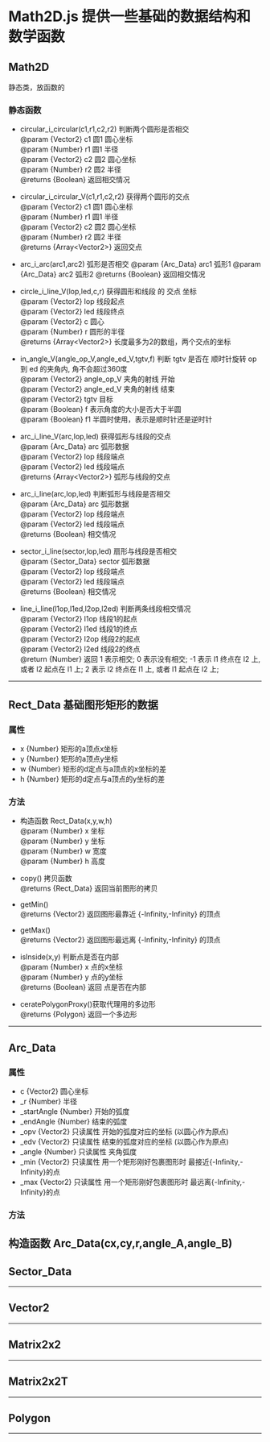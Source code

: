 <!--
 * @LastEditors: Darth_Eternalfaith
-->

# Math2D.js 提供一些基础的数据结构和数学函数

## Math2D
静态类，放函数的
### 静态函数
* circular_i_circular(c1,r1,c2,r2)  判断两个圆形是否相交   
    @param {Vector2} c1  圆1 圆心坐标   
    @param {Number} r1   圆1 半径   
    @param {Vector2} c2  圆2 圆心坐标   
    @param {Number} r2   圆2 半径   
    @returns {Boolean} 返回相交情况   
    
* circular_i_circular_V(c1,r1,c2,r2)  获得两个圆形的交点   
    @param {Vector2} c1  圆1 圆心坐标   
    @param {Number} r1   圆1 半径   
    @param {Vector2} c2  圆2 圆心坐标   
    @param {Number} r2   圆2 半径   
    @returns {Array\<Vector2\>} 返回交点   

* arc_i_arc(arc1,arc2) 弧形是否相交
    @param {Arc_Data} arc1 弧形1
    @param {Arc_Data} arc2 弧形2
    @returns {Boolean} 返回相交情况

* circle_i_line_V(lop,led,c,r) 获得圆形和线段 的 交点 坐标   
    @param {Vector2} lop 线段起点   
    @param {Vector2} led 线段终点   
    @param {Vector2} c   圆心   
    @param {Number}  r   圆形的半径   
    @returns {Array\<Vector2\>} 长度最多为2的数组，两个交点的坐标   

* in_angle_V(angle_op_V,angle_ed_V,tgtv,f) 判断 tgtv 是否在 顺时针旋转 op 到 ed 的夹角内, 角不会超过360度    
    @param {Vector2} angle_op_V    夹角的射线 开始   
    @param {Vector2} angle_ed_V    夹角的射线 结束   
    @param {Vector2} tgtv        目标   
    @param {Boolean} f  表示角度的大小是否大于半圆   
    @param {Boolean} f1 半圆时使用，表示是顺时针还是逆时针   

* arc_i_line_V(arc,lop,led) 获得弧形与线段的交点   
    @param {Arc_Data} arc    弧形数据   
    @param {Vector2} lop     线段端点   
    @param {Vector2} led     线段端点   
    @returns {Array\<Vector2\>} 弧形与线段的交点   
* arc_i_line(arc,lop,led) 判断弧形与线段是否相交   
    @param {Arc_Data} arc    弧形数据   
    @param {Vector2} lop     线段端点   
    @param {Vector2} led     线段端点   
    @returns {Boolean}       相交情况   

* sector_i_line(sector,lop,led) 扇形与线段是否相交   
    @param {Sector_Data} sector     弧形数据   
    @param {Vector2} lop     线段端点   
    @param {Vector2} led     线段端点   
    @returns {Boolean} 相交情况   

* line_i_line(l1op,l1ed,l2op,l2ed) 判断两条线段相交情况   
    @param {Vector2} l1op    线段1的起点   
    @param {Vector2} l1ed    线段1的终点   
    @param {Vector2} l2op    线段2的起点   
    @param {Vector2} l2ed    线段2的终点   
    @return {Number} 返回 1 表示相交; 0 表示没有相交; -1 表示 l1 终点在 l2 上, 或者 l2 起点在 l1 上; 2 表示 l2 终点在 l1 上, 或者 l1 起点在 l2 上;    
---
## Rect_Data 基础图形矩形的数据 
### 属性
* x {Number} 矩形的a顶点x坐标
* y {Number} 矩形的a顶点y坐标
* w {Number} 矩形的d定点与a顶点的x坐标的差
* h {Number} 矩形的d定点与a顶点的y坐标的差
### 方法
* 构造函数 Rect_Data(x,y,w,h)   
    @param {Number} x 坐标   
    @param {Number} y 坐标   
    @param {Number} w 宽度   
    @param {Number} h 高度   
* copy()   拷贝函数   
    @returns {Rect_Data} 返回当前图形的拷贝
  
* getMin()  
    @returns {Vector2} 返回图形最靠近 {-Infinity,-Infinity} 的顶点

* getMax()  
    @returns {Vector2} 返回图形最远离 {-Infinity,-Infinity} 的顶点
* isInside(x,y) 判断点是否在内部   
    @param {Number} x 点的x坐标   
    @param {Number} y 点的y坐标   
    @returns {Boolean} 返回 点是否在内部   
* ceratePolygonProxy()获取代理用的多边形    
    @returns {Polygon} 返回一个多边形
---
## Arc_Data
### 属性    
* c           {Vector2}  圆心坐标
* _r          {Number}   半径
* _startAngle {Number}   开始的弧度
* _endAngle   {Number}   结束的弧度
* _opv        {Vector2}  只读属性 开始的弧度对应的坐标 (以圆心作为原点)
* _edv        {Vector2}  只读属性 结束的弧度对应的坐标 (以圆心作为原点)
* _angle      {Number}   只读属性 夹角弧度
* _min        {Vector2}  只读属性 用一个矩形刚好包裹图形时 最接近{-Infinity,-Infinity}的点
* _max        {Vector2}  只读属性 用一个矩形刚好包裹图形时 最远离{-Infinity,-Infinity}的点
### 方法
构造函数 Arc_Data(cx,cy,r,angle_A,angle_B)  
---
## Sector_Data
---
## Vector2
---
## Matrix2x2
---
## Matrix2x2T
---
## Polygon
---
